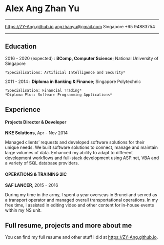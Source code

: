Alex Ang Zhan Yu
============

-------------------     ----------------------------
https://ZY-Ang.github.io         angzhanyu@gmail.com
Singapore                               +65 94883754
-------------------     ----------------------------

Education
---------

2016 - 2020 (expected)
:   **BComp, Computer Science**; National University of Singapore

    *Specialisations: Artificial Intelligence and Security*

2011 - 2014
:   **Diploma in Banking & Finance**; Singapore Polytechnic

    *Specialisation: Financial Trading*
	*Diploma Plus: Software Programming Applications*

Experience
----------

#### Projects Director & Developer
**NKE Solutions**, Apr - Nov 2014

Managed clients’ requests and developed software solutions for their
unique needs. We built software solutions to connect, manage and
maintain large volumes of data. Enhanced my ability to adapt to
different development workflows and full-stack development using
ASP.net, VBA and a variety of SQL database providers.

#### OPERATIONS & TRAINING 2IC
**SAF LANCER**, 2015 - 2016

During my time in the army, I spent a year overseas in Brunei and
served as a transport operator and managed overall transportational
operations. In my free time, I assisted in editing video and other
content for in-house events within my NS unit.



Full resume, projects and more about me
--------------------
You can find my full resume and other stuff I did at
https://ZY-Ang.github.io.
